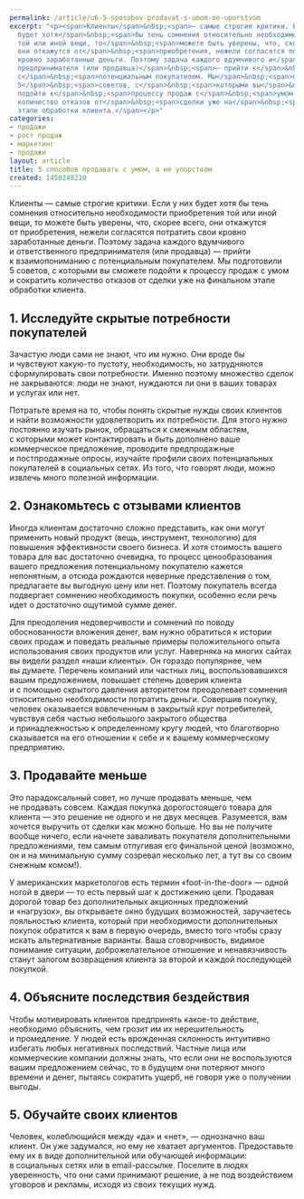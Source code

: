```yaml
---
permalink: /article/u6-5-sposobov-prodavat-s-umom-ne-uporstvom
excerpt: "<p><span>Клиенты</span>&nbsp;<span>— самые строгие критики. Если у</span>&nbsp;<span>них
  будет хотя</span>&nbsp;<span>бы тень сомнения относительно необходимости приобретения
  той или иной вещи, то</span>&nbsp;<span>можете быть уверены, что, скорее всего,
  они откажутся от</span>&nbsp;<span>приобретения, нежели согласятся потратить свои
  кровно заработанные деньги. Поэтому задача каждого вдумчивого и</span>&nbsp;<span>ответственного
  предпринимателя (или продавца)</span>&nbsp;<span>— прийти к</span>&nbsp;<span>взаимопониманию
  с</span>&nbsp;<span>потенциальным покупателем. Мы</span>&nbsp;<span>подготовили
  5</span>&nbsp;<span>советов, с</span>&nbsp;<span>которыми вы</span>&nbsp;<span>сможете
  подойти к</span>&nbsp;<span>процессу продаж с</span>&nbsp;<span>умом и</span>&nbsp;<span>сократить
  количество отказов от</span>&nbsp;<span>сделки уже на</span>&nbsp;<span>финальном
  этапе обработки клиента.</span></p>"
categories:
- продажи
- рост продаж
- маркетинг
- продажи
layout: article
title: 5 способов продавать с умом, а не упорством
created: 1450248210
---
```

<p><span>Клиенты</span>&nbsp;<span>— самые строгие критики. Если у</span>&nbsp;<span>них будет хотя</span>&nbsp;<span>бы тень сомнения относительно необходимости приобретения той или иной вещи, то</span>&nbsp;<span>можете быть уверены, что, скорее всего, они откажутся от</span>&nbsp;<span>приобретения, нежели согласятся потратить свои кровно заработанные деньги. Поэтому задача каждого вдумчивого и</span>&nbsp;<span>ответственного предпринимателя (или продавца)</span>&nbsp;<span>— прийти к</span>&nbsp;<span>взаимопониманию с</span>&nbsp;<span>потенциальным покупателем. Мы</span>&nbsp;<span>подготовили 5</span>&nbsp;<span>советов, с</span>&nbsp;<span>которыми вы</span>&nbsp;<span>сможете подойти к</span>&nbsp;<span>процессу продаж с</span>&nbsp;<span>умом и</span>&nbsp;<span>сократить количество отказов от</span>&nbsp;<span>сделки уже на</span>&nbsp;<span>финальном этапе обработки клиента.</span></p>
<h2>1. Исследуйте скрытые потребности покупателей</h2>
<p>Зачастую люди сами не&nbsp;знают, что им&nbsp;нужно. Они вроде&nbsp;бы и&nbsp;чувствуют какую-то пустоту, необходимость, но&nbsp;затрудняются сформулировать свои потребности. Именно поэтому множество сделок не&nbsp;закрываются: люди не&nbsp;знают, нуждаются&nbsp;ли они в&nbsp;ваших товарах и&nbsp;услугах или нет. </p>
<p>Потратьте время на&nbsp;то, чтобы понять скрытые нужды своих клиентов и&nbsp;найти возможности удовлетворить их&nbsp;потребности. Для этого нужно постоянно изучать рынок, обращаться к&nbsp;смежным областям, с&nbsp;которыми может контактировать и&nbsp;быть дополнено ваше коммерческое предложение, проводите предпродажные и&nbsp;постпродажные опросы, изучайте профили своих потенциальных покупателей в&nbsp;социальных сетях. Из&nbsp;того, что говорят люди, можно извлечь много полезной информации. </p>
<h2>2. Ознакомьтесь с&nbsp;отзывами клиентов</h2>
<p>Иногда клиентам достаточно сложно представить, как они могут применить новый продукт (вещь, инструмент, технологию) для повышения эффективности своего бизнеса. И&nbsp;хотя стоимость вашего товара для вас достаточно очевидна, то&nbsp;процесс ценообразования вашего предложения потенциальному покупателю кажется непонятным, а&nbsp;отсюда рождаются неверные представления о&nbsp;том, предлагаете вы&nbsp;выгодную цену или нет. Поэтому покупатель всегда подвергает сомнению необходимость покупки, особенно если речь идет о&nbsp;достаточно ощутимой сумме денег. </p>
<p>Для преодоления недоверчивости и&nbsp;сомнений по&nbsp;поводу обоснованности вложения денег, вам нужно обратиться к&nbsp;истории своих продаж и&nbsp;поведать реальные примеры положительного опыта использования своих продуктов или услуг. Наверняка на&nbsp;многих сайтах вы&nbsp;видели раздел «наши клиенты». Он&nbsp;гораздо популярнее, чем вы&nbsp;думаете. Перечень компаний или частных лиц, воспользовавшихся вашим предложением, повышает степень доверия клиента и&nbsp;с&nbsp;помощью скрытого давления авторитетом преодолевает сомнения относительно необходимости потратить деньги. Совершив покупку, человек оказывается вовлеченным в&nbsp;закрытый круг потребителей, чувствуя себя частью небольшого закрытого общества и&nbsp;принадлежностью к&nbsp;определенному кругу людей, что благотворно сказывается на&nbsp;его отношении к&nbsp;себе и&nbsp;к&nbsp;вашему коммерческому предприятию. </p>
<h2>3. Продавайте меньше</h2>
<p>Это парадоксальный совет, но&nbsp;лучше продавать меньше, чем не&nbsp;продавать совсем. Каждая покупка дорогостоящего товара для клиента&nbsp;— это решение не&nbsp;одного и&nbsp;не&nbsp;двух месяцев. Разумеется, вам хочется выручить от&nbsp;сделки как можно больше. Но&nbsp;вы&nbsp;не&nbsp;получите вообще ничего, если начнете заваливать покупателя дополнительными предложениями, тем самым отпугивая его финальной ценой (возможно, он&nbsp;и&nbsp;на&nbsp;минимальную сумму созревал несколько лет, а&nbsp;тут вы&nbsp;со&nbsp;своим снежным комом!).</p>
<p>У&nbsp;американских маркетологов есть термин «foot-in-the-door»&nbsp;— одной ногой в&nbsp;двери&nbsp;— то&nbsp;есть первый шаг к&nbsp;достижению цели. Продавая дорогой товар без дополнительных акционных предложений и&nbsp;«нагрузок», вы&nbsp;открываете окно будущих возможностей, заручаетесь лояльностью клиента, который при необходимости дополнительных покупок обратится к&nbsp;вам в&nbsp;первую очередь, вместо того чтобы сразу искать альтернативные варианты. Ваша сговорчивость, видимое понимание ситуации, доброжелательное отношение и&nbsp;ненавязчивость станут залогом возвращения клиента за&nbsp;второй и&nbsp;каждой последующей покупкой. </p>
<h2>4. Объясните последствия бездействия</h2>
<p>Чтобы мотивировать клиентов предпринять какое-то действие, необходимо объяснить, чем грозит им&nbsp;их&nbsp;нерешительность и&nbsp;промедление. У&nbsp;людей есть врожденная склонность интуитивно избегать любых негативных последствий. Частные лица или коммерческие компании должны знать, что если они не&nbsp;воспользуются вашим предложением сейчас, то&nbsp;в&nbsp;будущем они потеряют много времени и&nbsp;денег, пытаясь сократить ущерб, не&nbsp;говоря уже о&nbsp;получении выгоды.</p>
<h2>5. Обучайте своих клиентов</h2>
<p>Человек, колеблющийся между «да» и&nbsp;«нет»,&nbsp;— однозначно ваш клиент. Он&nbsp;уже задумался, но&nbsp;ему не&nbsp;хватает аргументов. Предоставьте ему их&nbsp;в&nbsp;виде дополнительной или обучающей информации: в&nbsp;социальных сетях или в&nbsp;email-рассылке. Поселите в&nbsp;людях уверенность, что они сами принимают решение, а&nbsp;не&nbsp;под воздействием уговоров и&nbsp;рекламы, исходя из&nbsp;своих текущих нужд. </p>
